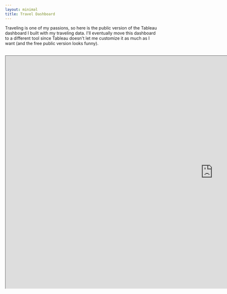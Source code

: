 ```yaml
---
layout: minimal
title: Travel Dashboard
---
```


Traveling is one of my passions, so here is the public version of the Tableau dashboard I built with my traveling data. I'll eventually move this dashboard to a different tool since Tableau doesn't let me customize it as much as I want (and the free public version looks funny).

<br>

<center><iframe src="https://public.tableau.com/views/Book3_15866483987300/VivsFlights?:showVizHome=no&:embed=true" width="1366" height="768"></iframe></center>
